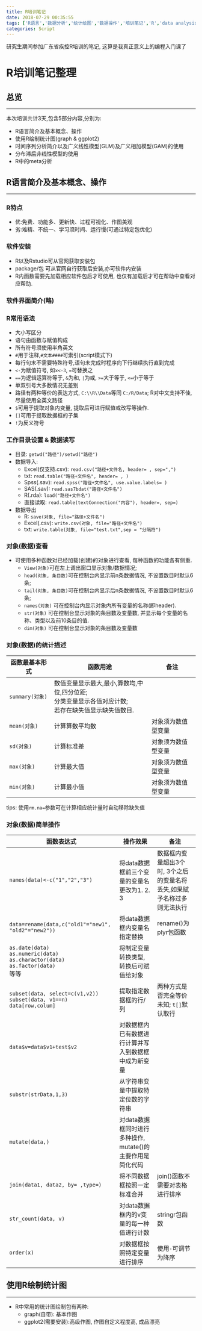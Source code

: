 ```yaml
---
title: R培训笔记
date: 2018-07-29 00:35:55
tags: ['R语言','数据分析','统计绘图','数据操作','培训笔记','R','data analysis','statistics']
categories: Script
---
```


研究生期间参加广东省疾控R培训的笔记, 这算是我真正意义上的编程入门课了

<!-- more -->

# R培训笔记整理

## 总览
***
本次培训共计3天,包含5部分内容,分别为:

- R语言简介及基本概念、操作
- 使用R绘制统计图(graph & ggplot2)
- 时间序列分析简介以及广义线性模型(GLM)及广义相加模型(GAM)的使用
- 分布滞后非线性模型的使用
- R中的meta分析

## R语言简介及基本概念、操作
***

### R特点

- 优:免费、功能多、更新快、过程可视化、作图美观
- 劣:难精、不统一、学习须时间、运行慢(可通过特定包优化)

### 软件安装

- R以及Rstudio可从官网获取安装包
- package/包 可从官网自行获取后安装,亦可软件内安装
- R内函数需要先加载相应软件包后才可使用, 也仅有加载后才可在帮助中查看对应帮助.

### 软件界面简介(略)

### R常用语法

- 大小写区分
- 语句由函数与赋值构成
- 所有符号须使用半角英文
- `#`用于注释,`#文本####`可索引(script模式下)
- 每行句末不需要特殊符号,语句未完成时程序向下行继续执行直到完成
- `<-`为赋值符号, 如`x<-3`, `=`可替换之
- `==`为逻辑运算符等于, `&`为和, `|`为或, `>=`大于等于, `<=`小于等于
- 单双引号大多数情况无差别
- 路径有两种等价的表达方式, `C:\\R\\Data`等同 `C:/R/Data`; R对中文支持不佳, 尽量使用全英文路径
- `$`可用于提取对象内变量, 提取后可进行赋值或改写等操作.
- `[]`可用于提取数据框的子集
- `!`为反义符号

### 工作目录设置 & 数据读写

- 目录:
`getwd("路径")/setwd("路径")`
- 数据导入:
    * Excel(仅支持.csv):
    `read.csv("路径+文件名, header= , sep=",")`
    * txt:
    `read.table("路径+文件名", header= , )`
    * Spss(.sav):
    `read.spss("路径+文件名", use.value.labels= )`
    * SAS(.sav):
    `read.sas7bdat("路径+文件名")`
    * R(.rda):
    `load("路径+文件名")`
    * 直接读取:
    `read.table(textConnection("内容"), header=, sep=)`
- 数据导出
    * R:
    `save(对象, file="路径+文件名")`
    * Excel(.csv):
    `write.csv(对象, file="路径+文件名")`
    * txt:
    `write.table(对象, file="test.txt",sep = "分隔符")`

### 对象(数据)查看

- 可使用多种函数对已经加载(创建)的对象进行查看, 每种函数的功能各有侧重.
    * `View(对象)`可在左上调出窗口显示对象/数据情况;
    * `head(对象, 条目数)`可在控制台内显示前n条数据情况, 不设置数目时默认6条;
    * `tail(对象, 条目数)`可在控制台内显示后n条数据情况, 不设置数目时默认6条;
    * `names(对象)` 可在控制台内显示对象内所有变量的名称(即header).
    * `str(对象)` 可在控制台显示对象的条目数及变量数, 并显示每个变量的名称、类型以及前10条目的值.
    * `dim(对象)` 可在控制台显示对象的条目数及变量数

### 对象(数据)的统计描述

函数最基本形式|函数用途|备注
-------------|-------------|------
`summary(对象)`|数值变量显示最大,最小,算数均,中位,四分位距;<br>分类变量显示各值对应计数; <br>若存在缺失值显示缺失值数目.|
`mean(对象)`|计算算数平均数|对象须为数值型变量
`sd(对象)`|计算标准差|对象须为数值型变量
`max(对象)`|计算最大值|对象须为数值型变量
`min(对象)`|计算最小值|对象须为数值型变量
tips: 使用`rm.na=`参数可在计算相应统计量时自动移除缺失值

### 对象(数据)简单操作

函数表达式|操作效果|备注
----------------|-------------|-------
`names(data)<-c("1","2","3")`|将data数据框前三个变量的变量名更改为1. 2. 3|数据框内变量超出3个时, 3个之后的变量名将丢失,如果赋予名称过多则无法执行
`data=rename(data,c("old1"="new1", "old2"="new2"))`|将data数据框内变量名指定替换|rename()为plyr包函数
`as.date(data)`<br>`as.numeric(data)`<br>`as.charactor(data)`<br>`as.factor(data)`<br>等等|将制定变量转换类型, 转换后可赋值给对象|
`subset(data, select=c(v1,v2))`<br>`subset(data, v1==n)`<br>`data[row,colum]`|提取指定数据框的行/列|两种方式是否完全等价未知; `t[]`默认取行
`data$v=data$v1+test$v2`|对数据框内已有数据进行计算并写入到数据框中成为新变量|
`substr(strData,1,3)`|从字符串变量中提取特定位数的字符串|
`mutate(data,)`|对data数据框同时进行多种操作, mutate()的主要作用是简化代码|
`join(data1, data2, by= ,type=)`|将不同数据框按照一定标准合并|join()函数不需要对表格进行排序
`str_count(data, v)`|对data数据框内的v变量的每一种值进行计数|stringr包函数
`order(x)`|对数据框按照特定变量进行排序|使用`-`可调节为降序

## 使用R绘制统计图

***
- R中常用的统计图绘制包有两种:
  * graph(自带): 基本作图
  * ggplot2(需要安装):高级作图, 作图自定义程度高, 成品漂亮
